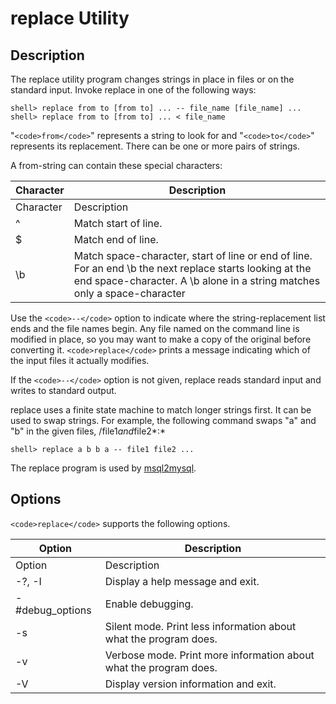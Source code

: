 
# replace Utility

## Description


The replace utility program changes strings in place in
files or on the standard input. Invoke replace in one of the
following ways:


```
shell> replace from to [from to] ... -- file_name [file_name] ...
shell> replace from to [from to] ... < file_name
```

"`<code>from</code>`" represents a string to look for and "`<code>to</code>`" represents its
replacement. There can be one or more pairs of strings.


A from-string can contain these special characters:



| Character | Description |
| --- | --- |
| Character | Description |
| \^ | Match start of line. |
| \$ | Match end of line. |
| \b | Match space-character, start of line or end of line. For an end \b the next replace starts looking at the end space-character. A \b alone in a string matches only a space-character |



Use the `<code>--</code>` option to indicate where the string-replacement
list ends and the file names begin. Any file named on the command line is
modified in place, so you may want to make a copy of the original before
converting it. `<code>replace</code>` prints a message indicating which of the input
files it actually modifies.


If the `<code>--</code>` option is not given, replace reads standard
input and writes to standard output.


replace uses a finite state machine to match longer strings first. It can
be used to swap strings. For example, the following command swaps "a" and "b"
in the given files, /file1*and*file2*:*


```
shell> replace a b b a -- file1 file2 ...
```

The replace program is used by [msql2mysql](msql2mysql.md).


## Options


`<code>replace</code>` supports the following options.



| Option | Description |
| --- | --- |
| Option | Description |
| -?, -I | Display a help message and exit. |
| -#debug_options | Enable debugging. |
| -s | Silent mode. Print less information about what the program does. |
| -v | Verbose mode. Print more information about what the program does. |
| -V | Display version information and exit. |


